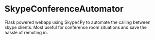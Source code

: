 SkypeConferenceAutomator
========================

Flask powered webapp using Skype4Py to automate the calling between skype clients. Most useful for conference room situations and save the hassle of remoting in.
